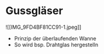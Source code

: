 # Gussgläser

![[IMG_9FD4BF81CC91-1.jpeg]]


- Prinzip der überlaufenden Wanne
- So wird bsp. Drahtglas hergestelln